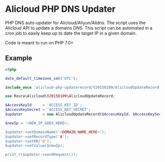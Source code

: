 # Alicloud PHP DNS Updater

PHP DNS auto-updater for Alicloud/Aliyun/Alidns. The script uses the Alicloud API to update a domains DNS. This script can be automated in a cron job to easily keep up to date the target IP in a given domain.

Code is meant to run on PHP 7.0+

## Example

```php
<?php

date_default_timezone_set('UTC');

include_once 'alicloud-php-updaterecord/V20150109/AlicloudUpdateRecord.php';

use Roura\Alicloud\V20150109\AlicloudUpdateRecord;

$AccessKeyId     = 'ACCESS_KEY_ID';
$AccessKeySecret = 'ACCESS_KEY_SECRET';
$updater         = new AlicloudUpdateRecord($AccessKeyId, $AccessKeySecret);

$newIp = '<NEW_IP_GOES_HERE>;

$updater->setDomainName('<DOMAIN_NAME_HERE>');
$updater->setRecordType('A');
$updater->setRR('@');
$updater->setValue($newIp);

print_r($updater->sendRequest());
```

